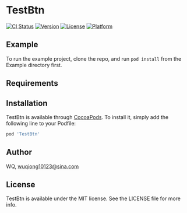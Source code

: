 # TestBtn

[![CI Status](https://img.shields.io/travis/WQ/TestBtn.svg?style=flat)](https://travis-ci.org/WQ/TestBtn)
[![Version](https://img.shields.io/cocoapods/v/TestBtn.svg?style=flat)](https://cocoapods.org/pods/TestBtn)
[![License](https://img.shields.io/cocoapods/l/TestBtn.svg?style=flat)](https://cocoapods.org/pods/TestBtn)
[![Platform](https://img.shields.io/cocoapods/p/TestBtn.svg?style=flat)](https://cocoapods.org/pods/TestBtn)

## Example

To run the example project, clone the repo, and run `pod install` from the Example directory first.

## Requirements

## Installation

TestBtn is available through [CocoaPods](https://cocoapods.org). To install
it, simply add the following line to your Podfile:

```ruby
pod 'TestBtn'
```

## Author

WQ, wuqiong10123@sina.com

## License

TestBtn is available under the MIT license. See the LICENSE file for more info.
